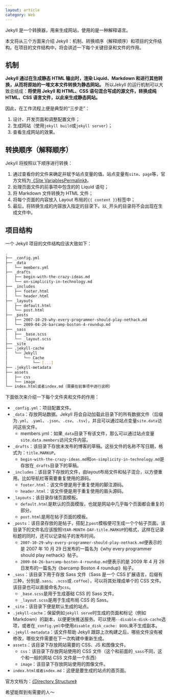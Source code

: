 ```yaml
---
layout: article
category: Web
---
```

Jekyll 是一个转换器，用来生成网站，使用的是一种解释语言。

本文将从三个方面来介绍 Jekyll：机制、转换顺序（解释顺序）和项目的文件结构。在项目的文件结构中，将会讲述一下每个关键目录和文件的作用。
## 机制
**Jekyll 通过在生成静态 HTML 输出时，渲染 Liquid、Markdown 和进行其他转换，从而将原始的一堆文本文件转换为静态网站。** 所以Jekyll 的运行机制可以大致总结成：**将使用 Jekyll 和 HTML、CSS 语句混合写成的源文件，转换成纯 HTML、CSS 语言文件，以此来生成静态网站。** 

因此，在工作流程上便是典型的“三步走”：
1. 设计、开发页面和调整配置文件；
2. 生成网站（使用`jekyll build`或`jekyll server`）；
3. 查看生成网站的效果。

## 转换顺序（解释顺序）
Jekyll 将按照以下顺序进行转换：
1. 通过查看你的文件来确定并赋予站点变量的值。站点变量有`site`、`page`等，官方文档为[《Site VariablesPermalink》](https://jekyllrb.com/docs/variables/#site-variables)。
2. 处理页面文件的前事项中包含的的 Liquid 语句；
3. 将 Markdown 文件转换为 HTML 文件；
4. 将每个页面的内容放入 Layout 布局的`{{ content }}`标签中；
5. 最后，将转换生成的内容放入指定的目录下。以`_`开头的目录将不会出现在生成文件中。

## 项目结构
一个 Jekyll 项目的文件结构应该大致如下：

```bash
.
├── _config.yml
├── _data
│   └── members.yml
├── _drafts
│   ├── begin-with-the-crazy-ideas.md
│   └── on-simplicity-in-technology.md
├── _includes
│   ├── footer.html
│   └── header.html
├── _layouts
│   ├── default.html
│   └── post.html
├── _posts
│   ├── 2007-10-29-why-every-programmer-should-play-nethack.md
│   └── 2009-04-26-barcamp-boston-4-roundup.md
├── _sass
│   ├── _base.scss
│   └── _layout.scss
├── _site
├── .jekyll-cache
│   └── Jekyll
│       └── Cache
│           └── [...]
├── .jekyll-metadata
├── assets
│   ├── css
│   └── image
└── index.html或者index.md（需要在前事项中进行说明）
```
下面依次来介绍一下每个文件夹和文件的作用：
- `_config.yml`：项目配置文件。
- `_data`：存放网站数据。Jekyll 将会自动加载此目录下的所有数据文件（后缀为`.yml`、`.yaml`、`.json`、`.csv`、`.tsv`），并且可以通过站点变量`site.data`访问这些文件。
	- members.yml：如果`_data`目录下有该文件，那么可以通过站点变量`site.data.members`访问文件内容。
- `_drafts`：该目录下存放未发布的博客的草稿。这些文件的名称不写日期，格式为：`title.MARKUP`。
	- `begin-with-the-crazy-ideas.md`和`on-simplicity-in-technology.md`是存放在`_drafts`目录下的草稿。
- `_includes`：该目录下存放的文件，由layout布局文件和帖子混合，以方便重用。比如导航栏等需要重复使用的源码。
	- `footer.html`：该文件便是用于重复使用的脚注源码。
	- `header.html`：该文件便是用于重复使用的眉头源码。
- `_layouts`：该目录存储页面模板。
	- `default.html`是默认的页面模版，也就是网站中几乎每个页面都会重复的部分。
	- `post.html`是用在帖子页面的模板。
- `_posts`：该目录存放的是帖子，搭配上`post`模板便可生成一个个帖子页面。该目录下的文件名应该按照`YEAR-MONTH-DAY-title.MARKUP`的格式，这样在记录标题的同时，还可以记录帖子的发布时间。
	- `2007-10-29-why-every-programmer-should-play-nethack.md`便表示的是 2007 年 10 月 29 日发布的一篇名为《why every programmer should play nethack》帖子。
	- `2009-04-26-barcamp-boston-4-roundup.md`便表示的是 2009 年 4 月 26 日发布的一篇名为《barcamp Boston 4 roundup》帖子。
- `_sass`：该目录下用于存放 Sass 文件（Sass 是一个 CSS 扩展语言，后缀有三种，分别是`.sass`、`.scss`或`.coffee`），可以将其处理成单个的 CSS 文件。该目录也可以直接命名为`css`。
	- `_base.scss`是用于生成基础 CSS 的 Sass 文件。
	- `_layout.scss`是用于生成布局 CSS 的 Sass。
- `_site`：该目录下便是默认生成的站点。
- `.jekyll-cache`：保留例如`jekyll serve`时生成的页面和标记（例如 Markdown）的副本，以便更快推送服务。可以使用`--disable-disk-cache`选项，或者在`_config.yml`中使用`disable_disk_cache: BOOL`来不生成副本。
- `.jekyll-metadata`：该文件帮助 Jekyll 跟踪上次构建之后，哪些文件没有被修改，哪些文件需要在下一次构建中重新生成。
- `assets`：该目录下存放网站需要的 CSS、JS 和图像文件。
	- `css`：该目录下存放网站使用的 CSS 文件（这个和前面的`_sass`不同，这个和一般的网站 CSS 文件是一个东西）
	- `image`：该目录下存放网站使用的图像文件。
- `index.html或者index.md`：这便是要生成的站点的首页面。

官方文档为：[《Directory Structure》](https://jekyllrb.com/docs/structure/)

希望能帮到有需要的人～